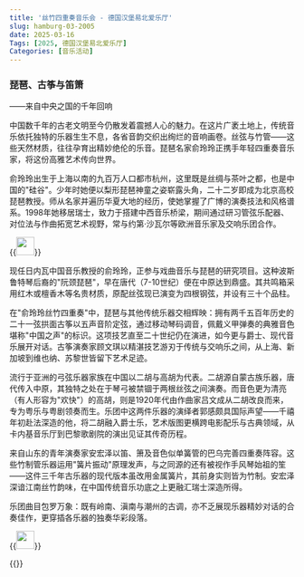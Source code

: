 ```yaml
---
title: '丝竹四重奏音乐会 - 德国汉堡易北爱乐厅'
slug: hamburg-03-2005
date: 2025-03-16
Tags: [2025, 德国汉堡易北爱乐厅]
Categories: [音乐活动]
---
```


### 琵琶、古筝与笛箫
——来自中央之国的千年回响

中国数千年的古老文明至今仍散发着震撼人心的魅力。在这片广袤土地上，传统音乐依托独特的乐器生生不息，各省音韵交织出绚烂的音响画卷。丝弦与竹管——这些天然材质，往往孕育出精妙绝伦的乐音。琵琶名家俞玲玲正携手年轻四重奏音乐家，将这份高雅艺术传向世界。

俞玲玲出生于上海以南的九百万人口都市杭州，这里既是丝绸与茶叶之都，也是中国的"硅谷"。少年时她便以梨形琵琶神童之姿崭露头角，二十二岁即成为北京高校琵琶教授。师从名家并遍历华夏大地的经历，使她掌握了广博的演奏技法和风格谱系。1998年她移居瑞士，致力于搭建中西音乐桥梁，期间通过研习管弦乐配器、对位法与作曲拓宽艺术视野，常与约第·沙瓦尔等欧洲音乐家及交响乐团合作。

{{<image width="32em" src="img/events/2025_03_hanbao_p1.jpg" >}}
<!--more-->

现任日内瓦中国音乐教授的俞玲玲，正参与戏曲音乐与琵琶的研究项目。这种波斯鲁特琴后裔的"阮颈琵琶"，早在唐代（7-10世纪）便在中原达到鼎盛。其共鸣箱采用红木或檀香木等名贵材质，原配丝弦现已演变为四根钢弦，并设有三十个品柱。

在"俞玲玲丝竹四重奏"中，琵琶与其他传统乐器交相辉映：拥有两千五百年历史的二十一弦拱面古筝以五声音阶定弦，通过移动琴码调音，佩戴义甲弹奏的典雅音色堪称"中国之声"的标识。这项技艺直至二十世纪仍在演进，如今更与爵士、现代音乐展开对话。古筝演奏家顾文琪以精湛技艺游刃于传统与交响乐之间，从上海、新加坡到维也纳、苏黎世皆留下艺术足迹。

流行于亚洲的弓弦乐器家族在中国以二胡与高胡为代表。二胡源自蒙古族乐器，唐代传入中原，其独特之处在于琴弓被禁锢于两根丝弦之间演奏。而音色更为清亮（有人形容为"欢快"）的高胡，则是1920年代由作曲家吕文成从二胡改良而来，专为粤乐与粤剧领奏而生。乐团中这两件乐器的演绎者郭感颇具国际声望——千禧年初赴法深造的他，将二胡融入爵士乐，艺术版图更横跨电影配乐与古典领域，从卡内基音乐厅到巴黎歌剧院的演出见证其传奇历程。

来自山东的青年演奏家安宏泽以笛、箫及音色似单簧管的巴乌完善四重奏阵容。这些竹制管乐器运用"簧片振动"原理发声，与之同源的还有被视作手风琴始祖的笙——这件三千年古乐器的现代版本虽改用金属簧片，其前身实则皆为竹制。安宏泽深谙江南丝竹韵味，在中国传统音乐功底之上更融汇瑞士深造所得。

乐团曲目包罗万象：既有岭南、滇南与潮州的古调，亦不乏展现乐器精妙对话的合奏佳作，更穿插各乐器的独奏华彩段落。

{{<image width="32em" src="img/events/2025_03_hanbao_p2.jpg" >}}

{{<bilibili aid="114220595223733" bvid="BV1tDosYNE1E" cid="29055127038">}}
